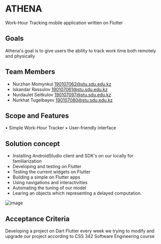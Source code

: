 # ATHENA 

Work-Hour Tracking mobile application written on Flutter	

**Goals**
----------

Athena's goal is to give users the ability to track work time both remotely and physically

**Team Members**
----------

-	Nurzhan Momynkul  190107062@stu.sdu.edu.kz
-	Iskandar Rassulov 190107061@stu.sdu.edu.kz
-	Nurdaulet Seitkulov 190107097@stu.sdu.edu.kz 
-	Nurkhat Tugelbayev 190107080@stu.sdu.edu.kz

**Scope and Features**  
----------

•	Simple Work-Hour Tracker 
•	User-friendly interface

**Solution concept**
----------

-	Installing AndroidStudio client and SDK's on our locally for familiarization
-	Developing and testing on Flutter
-	Testing the current widgets on Flutter
-	Building a simple on Flutter apps
-	Using navigations and interactivities
-	Automating the tuning of our model
-	Learing an objects which representing a delayed computation.

 ![image](https://github.com/nurzhan-132/athena_hour_tracker_app/blob/98bf67c30f4fa91f38c4fdc39126ac7830fd5c9d/Employees%20(User's)_map.jpg)


**Acceptance Criteria**
----------
Developing a project on Dart Flutter every week we trying to modify and upgrade our project according to CSS 342 Software Engineering course